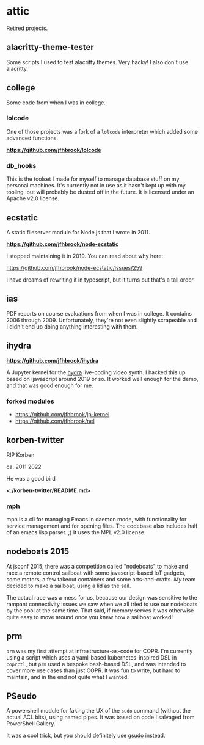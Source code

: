 # attic

Retired projects.

## alacritty-theme-tester

Some scripts I used to test alacritty themes. Very hacky! I also don't use
alacritty.

## college

Some code from when I was in college.

### lolcode

One of those projects was a fork of a `lolcode` interpreter which added some
advanced functions.

**<https://github.com/jfhbrook/lolcode>**

### db_hooks

This is the toolset I made for myself to manage database stuff on my personal
machines. It's currently not in use as it hasn't kept up with my tooling, but
will probably be dusted off in the future. It is licensed under an Apache v2.0
license.

## ecstatic

A static fileserver module for Node.js that I wrote in 2011. 

**<https://github.com/jfhbrook/node-ecstatic>**

I stopped maintaining it in 2019. You can read about why here:

<https://github.com/jfhbrook/node-ecstatic/issues/259>

I have dreams of rewriting it in typescript, but it turns out that's a tall
order.

## ias

PDF reports on course evaluations from when I was in college. It contains
2006 through 2009. Unfortunately, they're not even slightly scrapeable and I
didn't end up doing anything interesting with them.

## ihydra

**<https://github.com/jfhbrook/ihydra>**

A Jupyter kernel for the [hydra](https://hydra.ojack.xyz) live-coding video
synth. I hacked this up based on ijavascript around 2019 or so. It worked well
enough for the demo, and that was good enough for me.

### forked modules

* <https://github.com/jfhbrook/jp-kernel>
* <https://github.com/jfhbrook/nel>

## korben-twitter

RIP Korben

ca. 2011
2022

He was a good bird

**<./korben-twitter/README.md>**

### mph

mph is a cli for managing Emacs in daemon mode, with functionality for service
management and for opening files. The codebase also includes half of an emacs
lisp parser. ;) It uses the MPL v2.0 license.

## nodeboats 2015

At jsconf 2015, there was a competition called "nodeboats" to make and race a remote
control sailboat with some javascript-based IoT gadgets, some motors, a few
takeout containers and some arts-and-crafts. *My* team decided to make a
sailboat, using a lid as the sail.

The actual race was a mess for us, because our design was sensitive to the
rampant connectivity issues we saw when we all tried to use our nodeboats
by the pool at the same time. That said, if memory serves it was otherwise
quite easy to move around once you knew how a sailboat worked!

## prm

`prm` was my first attempt at infrastructure-as-code for COPR. I'm currently
using a script which uses a yaml-based kubernetes-inspired DSL in `coprctl`,
but `prm` used a bespoke bash-based DSL, and was intended to cover more use
cases than just COPR. It was fun to write, but hard to maintain, and in the
end not quite what I wanted.

## PSeudo

A powershell module for faking the UX of the `sudo` command (without the
actual ACL bits), using named pipes. It was based on code I salvaged from
PowerShell Gallery.

It was a cool trick, but you should definitely use [gsudo](https://github.com/gerardog/gsudo)
instead.
